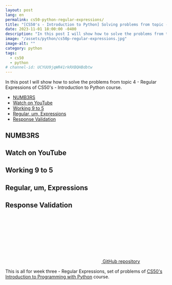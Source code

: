 ```yaml
---
layout: post
lang: en
permalink: cs50-python-regular-expressions/
title: "[CS50's - Introduction to Python] Solving problems from topic - Regular Expressions"
date: 2023-11-01 18:00:00 -0400
description: "In this post I will show how to solve the problems from topic 4 - Regular Expressions of CS50's - Introduction to Python."
image: "/assets/python/cs50p-regular-expressions.jpg"
image-alt: ""
category: python
tags:
  - cs50
  - python
# channel-id: UCYUU9jqWR41rkRXBQHBdbtw
---
```


In this post I will show how to solve the problems from topic 4 - Regular Expressions of CS50's - Introduction to Python course.

<ul class="topics">
<li><a href="#NUMB3RS">NUMB3RS</a></li>
<li><a href="#watch_on_youtube">Watch on YouTube</a></li>
<li><a href="#working">Working 9 to 5</a></li>
<li><a href="#regular-um-expressions">Regular, um, Expressions</a></li>
<li><a href="#response-validation">Response Validation</a></li>
</ul>

<h2 id="NUMB3RS">NUMB3RS</h2>
<h2 id="watch_on_youtube">Watch on YouTube</h2>
<h2 id="working">Working 9 to 5</h2>
<h2 id="regular-um-expressions">Regular, um, Expressions</h2>
<h2 id="response-validation">Response Validation</h2>

<a href="https://github.com/kelwynOliveira/CS50_Python/blob/main/04-exceptions/outdated/outdated.py" target="_blank">
    <svg class="svg-icon">
      <use xlink:href="{{ '/assets/svg/minima-social-icons.svg#github' | relative_url }}"></use>
    </svg>
    <span class="username">GitHub repository</span>
</a>

This is all for week three - Regular Expressions, set of problems of <a href="https://www.edx.org/learn/python/harvard-university-cs50-s-introduction-to-programming-with-python?webview=false&campaign=CS50%27s+Introduction+to+Programming+with+Python&source=edx&product_category=course&placement_url=https%3A%2F%2Fwww.edx.org%2Fcs50" target="_blank">CS50's Introduction to Programming with Python</a> course.
